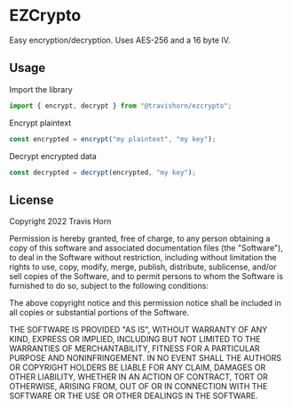 # EZCrypto

Easy encryption/decryption. Uses AES-256 and a 16 byte IV.

## Usage

Import the library

```javascript
import { encrypt, decrypt } from "@travishorn/ezcrypto";
```

Encrypt plaintext

```javascript
const encrypted = encrypt("my plaintext", "my key");
```

Decrypt encrypted data

```javascript
const decrypted = decrypt(encrypted, "my key");
```

## License

Copyright 2022 Travis Horn

Permission is hereby granted, free of charge, to any person obtaining a copy of
this software and associated documentation files (the "Software"), to deal in
the Software without restriction, including without limitation the rights to
use, copy, modify, merge, publish, distribute, sublicense, and/or sell copies of
the Software, and to permit persons to whom the Software is furnished to do so,
subject to the following conditions:

The above copyright notice and this permission notice shall be included in all
copies or substantial portions of the Software.

THE SOFTWARE IS PROVIDED "AS IS", WITHOUT WARRANTY OF ANY KIND, EXPRESS OR
IMPLIED, INCLUDING BUT NOT LIMITED TO THE WARRANTIES OF MERCHANTABILITY, FITNESS
FOR A PARTICULAR PURPOSE AND NONINFRINGEMENT. IN NO EVENT SHALL THE AUTHORS OR
COPYRIGHT HOLDERS BE LIABLE FOR ANY CLAIM, DAMAGES OR OTHER LIABILITY, WHETHER
IN AN ACTION OF CONTRACT, TORT OR OTHERWISE, ARISING FROM, OUT OF OR IN
CONNECTION WITH THE SOFTWARE OR THE USE OR OTHER DEALINGS IN THE SOFTWARE.
